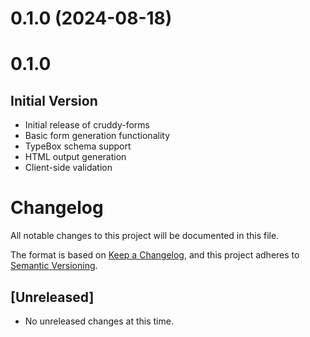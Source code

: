 

# 0.1.0 (2024-08-18)

# 0.1.0

## Initial Version

- Initial release of cruddy-forms
- Basic form generation functionality
- TypeBox schema support
- HTML output generation
- Client-side validation

# Changelog

All notable changes to this project will be documented in this file.

The format is based on [Keep a Changelog](https://keepachangelog.com/en/1.0.0/),
and this project adheres to [Semantic Versioning](https://semver.org/spec/v2.0.0.html).

## [Unreleased]

- No unreleased changes at this time.
